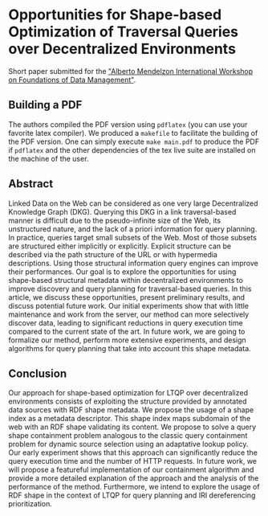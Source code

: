 # Opportunities for Shape-based Optimization of Traversal Queries over Decentralized Environments

Short paper submitted for the ["Alberto Mendelzon International Workshop on Foundations of Data Management"](https://amw2024.github.io/).

## Building a PDF
The authors compiled the PDF version using `pdflatex` (you can use your favorite latex compiler).
We produced a `makefile` to facilitate the building of the PDF version.
One can simply execute `make main.pdf` to produce the PDF if `pdflatex` and the other dependencies of the tex live suite are installed on the machine of the user.

## Abstract
Linked Data on the Web can be considered as one very large Decentralized Knowledge Graph (DKG). Querying
this DKG in a link traversal-based manner is difficult due to the pseudo-infinite size of the Web, its unstructured
nature, and the lack of a priori information for query planning. In practice, queries target small subsets of the
Web. Most of those subsets are structured either implicitly or explicitly. Explicit structure can be described via the
path structure of the URL or with hypermedia descriptions. Using those structural information query engines can
improve their performances. Our goal is to explore the opportunities for using shape-based structural metadata
within decentralized environments to improve discovery and query planning for traversal-based queries. In
this article, we discuss these opportunities, present preliminary results, and discuss potential future work. Our
initial experiments show that with little maintenance and work from the server, our method can more selectively
discover data, leading to significant reductions in query execution time compared to the current state of the
art. In future work, we are going to formalize our method, perform more extensive experiments, and design
algorithms for query planning that take into account this shape metadata.

## Conclusion 

Our approach for shape-based optimization for LTQP over decentralized environments consists of
exploiting the structure provided by annotated data sources with RDF shape metadata. We propose the
usage of a shape index as a metadata descriptor. This shape index maps subdomain of the web with an
RDF shape validating its content. We propose to solve a query shape containment problem analogous
to the classic query containment problem for dynamic source selection using an adaptative lookup
policy. Our early experiment shows that this approach can significantly reduce the query execution
time and the number of HTTP requests. In future work, we will propose a featureful implementation of
our containment algorithm and provide a more detailed explanation of the approach and the analysis
of the performance of the method. Furthermore, we intend to explore the usage of RDF shape in the
context of LTQP for query planning and IRI dereferencing prioritization.
